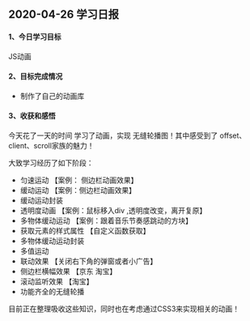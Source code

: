 ## 2020-04-26 学习日报

#### 1、今日学习目标

JS动画

#### 2、目标完成情况

- 制作了自己的动画库

#### 3、收获和感悟

今天花了一天的时间 学习了动画，实现 无缝轮播图！其中感受到了 offset、client、scroll家族的魅力！

大致学习经历了如下阶段：

- 匀速运动  【案例： 侧边栏动画效果】
- 缓动运动 【案例：侧边栏动画效果】
- 缓动运动封装
- 透明度动画    【案例：鼠标移入div ,透明度改变，离开复原】
- 多物体缓动运动  【案例：跟着音乐节奏感跳动的方块】
- 获取元素的样式属性 【自定义函数获取】
- 多物体缓动运动封装
- 多值运动
- 联动效果  【关闭右下角的弹窗或者小广告】
- 侧边栏横幅效果  【京东 淘宝】
- 滚动监听效果  【淘宝】
- 功能齐全的无缝轮播 

目前正在整理吸收这些知识，同时也在考虑通过CSS3来实现相关的动画！